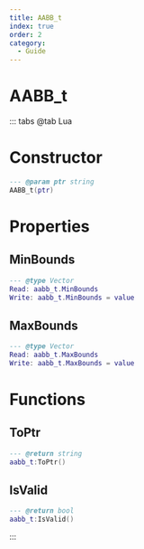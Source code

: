 ```yaml
---
title: AABB_t
index: true
order: 2
category:
  - Guide
---
```


# AABB_t

::: tabs
@tab Lua
# Constructor
```lua
--- @param ptr string
AABB_t(ptr)
```
# Properties
## MinBounds 
```lua
--- @type Vector
Read: aabb_t.MinBounds
Write: aabb_t.MinBounds = value
```
## MaxBounds 
```lua
--- @type Vector
Read: aabb_t.MaxBounds
Write: aabb_t.MaxBounds = value
```
# Functions
## ToPtr
```lua
--- @return string
aabb_t:ToPtr()
```
## IsValid
```lua
--- @return bool
aabb_t:IsValid()
```

:::